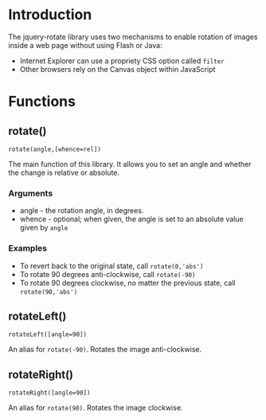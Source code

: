 # Introduction #

The jquery-rotate library uses two mechanisms to enable rotation of images inside a web page without using Flash or Java:
  * Internet Explorer can use a propriety CSS option called `filter`
  * Other browsers rely on the Canvas object within JavaScript

# Functions #
## rotate() ##
`rotate(angle,[whence=rel])`

The main function of this library. It allows you to set an angle and whether the change is relative or absolute.

### Arguments ###
  * angle - the rotation angle, in degrees.
  * whence - optional; when given, the angle is set to an absolute value given by `angle`

### Examples ###
  * To revert back to the original state, call `rotate(0,'abs')`
  * To rotate 90 degrees anti-clockwise, call `rotate(-90)`
  * To rotate 90 degrees clockwise, no matter the previous state, call `rotate(90,'abs')`

## rotateLeft() ##
`rotateLeft([angle=90])`

An alias for `rotate(-90)`. Rotates the image anti-clockwise.

## rotateRight() ##
`rotateRight([angle=90])`

An alias for `rotate(90)`. Rotates the image clockwise.
